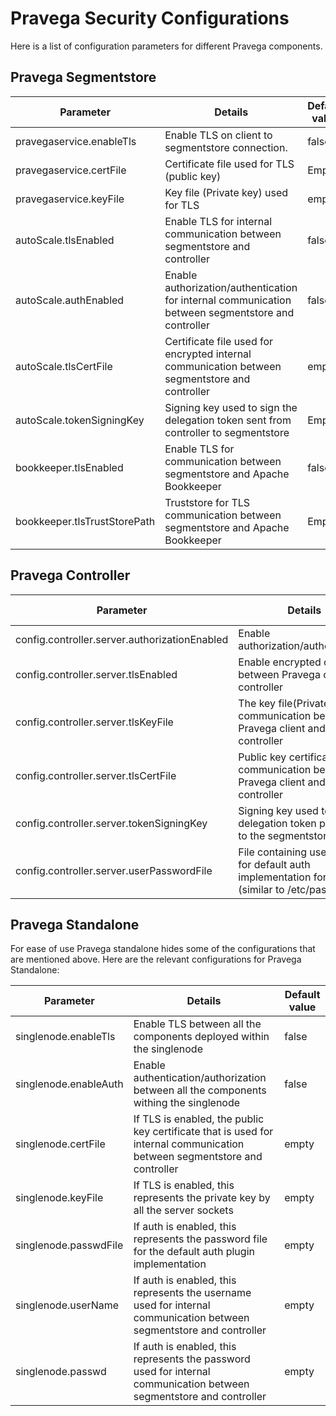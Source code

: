 <!--
Copyright (c) 2017 Dell Inc., or its subsidiaries. All Rights Reserved.

Licensed under the Apache License, Version 2.0 (the "License");
you may not use this file except in compliance with the License.
You may obtain a copy of the License at

    http://www.apache.org/licenses/LICENSE-2.0
-->
# Pravega Security Configurations

Here is a list of configuration parameters for different Pravega components.

## Pravega Segmentstore

|Parameter|Details|Default value|
|---------|-------|-------------|
|pravegaservice.enableTls| Enable TLS on client to segmentstore connection.|false|
|pravegaservice.certFile|Certificate file used for TLS (public key)| Empty|
|pravegaservice.keyFile|Key file (Private key) used for TLS|empty|
|autoScale.tlsEnabled| Enable TLS for internal communication between segmentstore and controller|false|
|autoScale.authEnabled|Enable authorization/authentication for internal communication  between segmentstore and controller|false|
|autoScale.tlsCertFile|Certificate file used for encrypted internal communication between segmentstore and controller| empty|
|autoScale.tokenSigningKey|Signing key used to sign the delegation token sent from controller to segmentstore| Empty|
|bookkeeper.tlsEnabled|Enable TLS for communication between segmentstore and Apache Bookkeeper| false|
|bookkeeper.tlsTrustStorePath| Truststore for TLS communication between segmentstore and Apache Bookkeeper| Empty |

## Pravega Controller

|Parameter|Details|Default value|
|---------|-------|-------------|
|config.controller.server.authorizationEnabled|Enable authorization/authentication| false|
|config.controller.server.tlsEnabled|Enable encrypted channel between Pravega client and controller|false|
|config.controller.server.tlsKeyFile|The key file(Private key) for communication between Pravega client and controller|empty|
|config.controller.server.tlsCertFile|Public key certificate for communication between Pravega client and controller|empty|
|config.controller.server.tokenSigningKey|Signing key used to sign the delegation token passed on to the segmentstore|empty|
|config.controller.server.userPasswordFile|File containing user details for default auth implementation for Pravega (similar to /etc/passwd)|empty|
   
## Pravega Standalone
For ease of use Pravega standalone hides some of the configurations that are mentioned above. Here are the relevant configurations for Pravega Standalone:

|Parameter|Details|Default value|
|---------|-------|-------------|
|singlenode.enableTls|Enable TLS between all the components deployed within the singlenode| false|
|singlenode.enableAuth|Enable authentication/authorization between all the components withing the singlenode |false|
|singlenode.certFile|If TLS is enabled, the public key certificate that is used for internal communication between segmentstore and controller|empty|
|singlenode.keyFile|If TLS is enabled, this represents the private key by all the server sockets| empty|
|singlenode.passwdFile|If auth is enabled, this represents the password file for the default auth plugin implementation|empty|
|singlenode.userName|If auth is enabled, this represents the username used for internal communication between segmentstore and controller|empty|
|singlenode.passwd|If auth is enabled, this represents the password used for internal communication between segmentstore and controller|empty|
